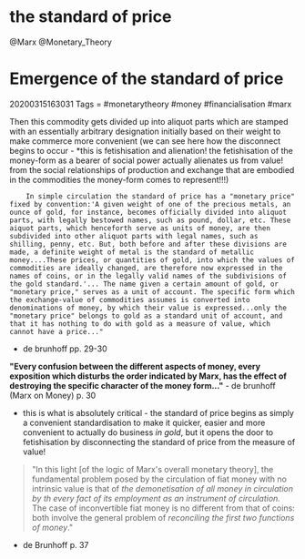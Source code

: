 the standard of price
=====================
@Marx
@Monetary_Theory


# Emergence of the standard of price

20200315163031
Tags = #monetarytheory #money #financialisation #marx

Then this commodity gets divided up into aliquot parts which are stamped with an essentially arbitrary designation initially based on their weight to make commerce more convenient (we can see here how the disconnect begins to occur - *this is fetishisation and alienation! the fetishisation of the money-form as a bearer of social power actually alienates us from value! from the social relationships of production and exchange that are embodied in the commodities the money-form comes to represent!!!)

		In simple circulation the standard of price has a "monetary price" fixed by convention:'A given weight of one of the precious metals, an ounce of gold, for instance, becomes officially divided into aliquot parts, with legally bestowed names, such as pound, dollar, etc. These aiquot parts, which henceforth serve as units of money, are then subdivided into other aliquot parts with legal names, such as shilling, penny, etc. But, both before and after these divisions are made, a definite weight of metal is the standard of metallic money....These prices, or quantities of gold, into which the values of commodities are ideally changed, are therefore now expressed in the names of coins, or in the legally valid names of the subdivisions of the gold standard.'... The name given a certain amount of gold, or "monetary price," serves as a unit of account. The specific form which the exchange-value of commodities assumes is converted into denominations of money, by which their value is expressed...only the "monetary price" belongs to gold as a standard unit of account, and that it has nothing to do with gold as a measure of value, which cannot have a price..."
- de brunhoff pp. 29-30 
 
 **"Every confusion between the different aspects of money, every exposition which disturbs the order indicated by Marx, has the effect of destroying the specific character of the money form..."** - de brunhoff (Marx on Money) p. 30
 
 - this is what is absolutely critical - the standard of price begins as simply a convenient standardisation to make it quicker, easier and more convenient to actually do business *in gold*, but it opens the door to fetishisation by disconnecting the standard of price from the measure of value!

>"In this light [of the logic of Marx's overall monetary theory], the fundamental problem posed by the circulation of fiat money with no intrinsic value is that of *the demonetisation of all money in circulation by th every fact of its employment as an instrument of circulation.* The case of inconvertible fiat money is no different from that of coins: both involve the general problem of *reconciling the first two functions of money*."
- de Brunhoff p. 37
